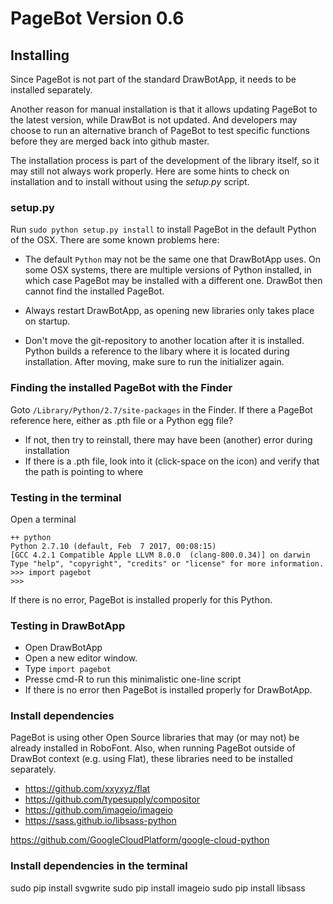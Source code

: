# PageBot Version 0.6

## Installing

Since PageBot is not part of the standard DrawBotApp, it needs to be installed separately. 

Another reason for manual installation is that it allows updating PageBot to the latest version, while DrawBot is not updated. 
And developers may choose to run an alternative branch of PageBot to test specific functions before they are merged back into github master.

The installation process is part of the development of the library itself, so it may still not always work properly.
Here are some hints to check on installation and to install without using the *setup.py* script.

### setup.py

Run `sudo python setup.py install` to install PageBot in the default Python of the OSX.
There are some known problems here:

* The default `Python` may not be the same one that DrawBotApp uses. On some OSX systems, there are multiple versions of Python installed, in which case PageBot may be installed with a different one. DrawBot then cannot find the installed PageBot.

* Always restart DrawBotApp, as opening new libraries only takes place on startup.

* Don't move the git-repository to another location after it is installed. Python builds a reference to the libary where it is located during installation. After moving, make sure to run the initializer again.

### Finding the installed PageBot with the Finder

Goto `/Library/Python/2.7/site-packages` in the Finder. If there a PageBot reference here, either as .pth file or a Python egg file?

* If not, then try to reinstall, there may have been (another) error during installation
* If there is a .pth file, look into it (click-space on the icon) and verify that the path is pointing to where 

### Testing in the terminal

Open a terminal

	++ python
	Python 2.7.10 (default, Feb  7 2017, 00:08:15) 
	[GCC 4.2.1 Compatible Apple LLVM 8.0.0 	(clang-800.0.34)] on darwin
	Type "help", "copyright", "credits" or "license" for more information.
	>>> import pagebot
	>>> 

If there is no error, PageBot is installed properly for this Python.

### Testing in DrawBotApp

* Open DrawBotApp
* Open a new editor window.
* Type `import pagebot`
* Presse cmd-R to run this minimalistic one-line script
* If there is no error then PageBot is installed properly for DrawBotApp.

### Install dependencies

PageBot is using other Open Source libraries that may (or may not) be already installed in RoboFont.
Also, when running PageBot outside of DrawBot context (e.g. using Flat), these libraries need to be installed separately.

* https://github.com/xxyxyz/flat
* https://github.com/typesupply/compositor
* https://github.com/imageio/imageio
* https://sass.github.io/libsass-python

https://github.com/GoogleCloudPlatform/google-cloud-python

### Install dependencies in the terminal

sudo pip install svgwrite
sudo pip install imageio
sudo pip install libsass


